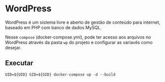 # WordPress 
WordPress é um sistema livre e aberto de gestão de conteúdo para internet, baseado em PHP com banco de dados MySQL.

Nesse `compose` (docker-compose.yml), pode ter acesso aos arquivos no WordPress através da pasta `wp` do projeto e configurar as variavés como desejar.

## Executar
```terminal
UID=${UID} GID=${GID} docker-compose up -d --build
```
